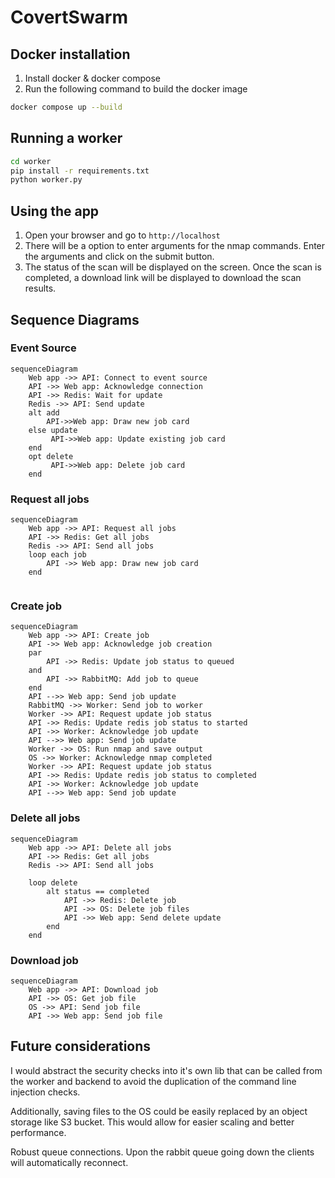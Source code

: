 # CovertSwarm

## Docker installation
1. Install docker & docker compose
2. Run the following command to build the docker image
```bash
docker compose up --build
```

## Running a worker
```bash
cd worker
pip install -r requirements.txt
python worker.py
```

## Using the app
1. Open your browser and go to `http://localhost`
2. There will be a option to enter arguments for the nmap commands. Enter the 
arguments and click on the submit button.
3. The status of the scan will be displayed on the screen. Once the scan is
completed, a download link will be displayed to download the scan results.

## Sequence Diagrams

### Event Source
```mermaid
sequenceDiagram
    Web app ->> API: Connect to event source
    API ->> Web app: Acknowledge connection
    API ->> Redis: Wait for update
    Redis ->> API: Send update
    alt add
        API->>Web app: Draw new job card
    else update
         API->>Web app: Update existing job card
    end
    opt delete
         API->>Web app: Delete job card
    end
```

### Request all jobs
```mermaid
sequenceDiagram
    Web app ->> API: Request all jobs
    API ->> Redis: Get all jobs
    Redis ->> API: Send all jobs
    loop each job
        API ->> Web app: Draw new job card
    end
    
```

### Create job
```mermaid
sequenceDiagram
    Web app ->> API: Create job
    API ->> Web app: Acknowledge job creation
    par
        API ->> Redis: Update job status to queued
    and 
        API ->> RabbitMQ: Add job to queue
    end
    API -->> Web app: Send job update
    RabbitMQ ->> Worker: Send job to worker
    Worker ->> API: Request update job status
    API ->> Redis: Update redis job status to started
    API ->> Worker: Acknowledge job update
    API -->> Web app: Send job update
    Worker ->> OS: Run nmap and save output
    OS ->> Worker: Acknowledge nmap completed
    Worker ->> API: Request update job status
    API ->> Redis: Update redis job status to completed
    API ->> Worker: Acknowledge job update
    API -->> Web app: Send job update
```

### Delete all jobs
```mermaid
sequenceDiagram
    Web app ->> API: Delete all jobs
    API ->> Redis: Get all jobs
    Redis ->> API: Send all jobs
    
    loop delete
        alt status == completed
            API ->> Redis: Delete job
            API ->> OS: Delete job files
            API ->> Web app: Send delete update
        end
    end
```

### Download job
```mermaid
sequenceDiagram
    Web app ->> API: Download job
    API ->> OS: Get job file
    OS ->> API: Send job file
    API ->> Web app: Send job file
```

## Future considerations
I would abstract the security checks into it's own lib that can be called from the worker and backend to avoid the duplication of the command line injection checks.

Additionally, saving files to the OS could be easily replaced by an object storage like S3 bucket. This would allow for easier scaling and better performance.

Robust queue connections. Upon the rabbit queue going down the clients will automatically reconnect.